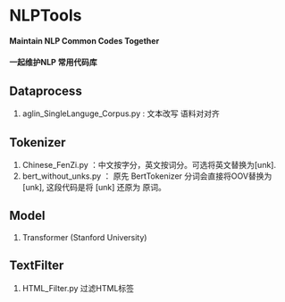 # NLPTools



#### Maintain NLP Common Codes Together

#### 一起维护NLP 常用代码库



## Dataprocess

1. aglin_SingleLanguge_Corpus.py : 文本改写 语料对对齐


## Tokenizer

1. Chinese_FenZi.py ：中文按字分，英文按词分。可选将英文替换为[unk].
2. bert_without_unks.py ： 原先 BertTokenizer 分词会直接将OOV替换为[unk], 这段代码是将 [unk] 还原为 原词。


## Model

1. Transformer (Stanford University)


## TextFilter

1. HTML_Filter.py  过滤HTML标签



